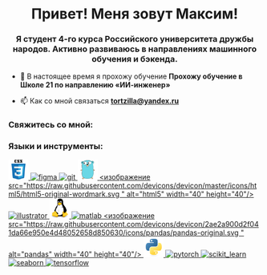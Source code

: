 <h1 align="center">Привет! Меня зовут Максим!</h1>
<h3 align="center">Я студент 4-го курса Российского университета дружбы народов. Активно развиваюсь в направлениях машинного обучения и бэкенда.</h3>

- 🌱 В настоящее время я прохожу обучение **Прохожу обучение в Школе 21 по направлению «ИИ-инженер»**

- 📫 Как со мной связаться **tortzilla@yandex.ru**

<h3 align="left">Свяжитесь со мной:</h3>
<p align="left">
</p>

<h3 align="left">Языки и инструменты:</h3>
<p align="left"> <a href="https://www.w3schools.com/css /" target="_blank" rel="noreferrer"> <img src="https://raw.githubusercontent.com/devicons/devicon/master/icons/css3/css3-original-wordmark.svg " alt="css3" width="40" height="40"/> </a> <a href="https://www.figma.com /" target="_blank" rel="noreferrer"> <img src="https://www.vectorlogo.zone/logos/figma/figma-icon.svg " alt="figma" width="40" height="40"/> </a> <a href="https://git-scm.com /" target="_blank" rel="noreferrer"> <img src="https://www.vectorlogo.zone/logos/git-scm/git-scm-icon.svg " alt="git" width="40" height="40"/> </a> <a href="https://golang.org " target="_blank" rel="noreferrer"> <img src="https://raw.githubusercontent.com/devicons/devicon/master/icons/go/go-original.svg " alt="перейти" width="40" height="40"/> </a> <a href="https://www.w3.org/html /" target="_blank" rel="noreferrer"> <изображение src="https://raw.githubusercontent.com/devicons/devicon/master/icons/html5/html5-original-wordmark.svg " alt="html5" width="40" height="40"/> </a> <a href="https://www.adobe.com/in/products/illustrator.html " target="_blank" rel="noreferrer"> <img src="https://www.vectorlogo.zone/logos/adobe_illustrator/adobe_illustrator-icon.svg " alt="illustrator" width="40" height="40"/> </a> <a href="https://www.linux.org /" target="_blank" rel="noreferrer"> <img src="https://raw.githubusercontent.com/devicons/devicon/master/icons/linux/linux-original.svg " alt="linux" width="40" height="40"/> </a> <a href="https://www.mathworks.com /" target="_blank" rel="noreferrer"> <img src="https://upload.wikimedia.org/wikipedia/commons/2/21/Matlab_Logo.png " alt="matlab" width="40" height="40"/> </a> <a href="https://pandas.pydata.org /" target="_blank" rel="noreferrer"> <изображение src="https://raw.githubusercontent.com/devicons/devicon/2ae2a900d2f041da66e950e4d48052658d850630/icons/pandas/pandas-original.svg " alt="pandas" width="40" height="40"/> </a> <a href="https://www.python.org " target="_blank" rel="noreferrer"> <img src="https://raw.githubusercontent.com/devicons/devicon/master/icons/python/python-original.svg " alt="python" width="40" height="40"/> </a> <a href="https://pytorch.org /" target="_blank" rel="noreferrer"> <img src="https://www.vectorlogo.zone/logos/pytorch/pytorch-icon.svg " alt="pytorch" width="40" height="40"/> </a> <a href="https://scikit-learn.org /" target="_blank" rel="noreferrer"> <img src="https://upload.wikimedia.org/wikipedia/commons/0/05/Scikit_learn_logo_small.svg " alt="scikit_learn" width="40" height="40"/> </a> <a href="https://seaborn.pydata.org /" target="_blank" rel="noreferrer"> <img src="https://seaborn.pydata.org/_images/logo-mark-lightbg.svg " alt="seaborn" width="40" height="40"/> </a> <a href="https://www.tensorflow.org " target="_blank" rel="noreferrer"> <img src="https://www.vectorlogo.zone/logos/tensorflow/tensorflow-icon.svg " alt="tensorflow" width="40" height="40"/> </a> </p>

